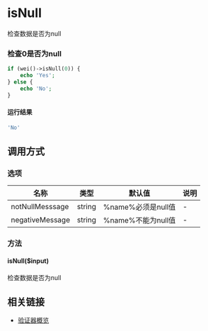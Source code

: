 isNull
======

检查数据是否为null

### 检查0是否为null
```php
if (wei()->isNull(0)) {
    echo 'Yes';
} else {
    echo 'No';
}
```

#### 运行结果
```php
'No'
```

调用方式
--------

### 选项

| 名称              | 类型    | 默认值                      | 说明       |
|-------------------|---------|-----------------------------|------------|
| notNullMesssage   | string  | %name%必须是null值          | -          |
| negativeMessage   | string  | %name%不能为null值          | -          |

### 方法

#### isNull($input)
检查数据是否为null

相关链接
--------

* [验证器概览](../book/validators.md)
